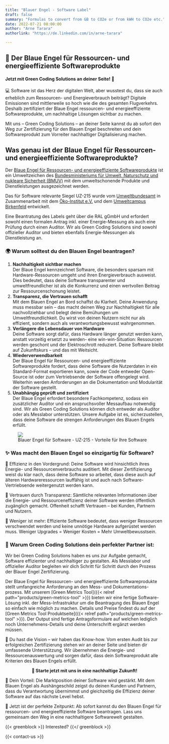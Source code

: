 ```yaml
---
title: "Blauer Engel - Software Label"
draft: false
summary: "Formulas to convert from GB to CO2e or from kWH to CO2e etc."
date: 2022-07-21 08:00:00
author: "Arne Tarara"
authorlink: "https://de.linkedin.com/in/arne-tarara"

---
```



## 🚀 Der Blaue Engel für Ressourcen- und energieeffiziente Softwareprodukte
#### Jetzt mit Green Coding Solutions an deiner Seite! 🌱

💻 Software ist das Herz der digitalen Welt, aber wusstest du, dass sie auch erheblich zum Ressourcen- und Energieverbrauch beiträgt? 
Digitale Emissionen sind mittlerweile so hoch wie die des gesamten Flugverkehrs. Deshalb zertifiziert der Blaue Engel ressourcen- und energieeffiziente Softwareprodukte, um nachhaltige Lösungen sichtbar zu machen. 

Mit uns – Green Coding Solutions – an deiner Seite kannst du ab sofort den Weg zur Zertifizierung für den Blauen Engel beschreiten und dein Softwareprodukt zum Vorreiter nachhaltiger Digitalisierung machen.

## Was genau ist der Blaue Engel für Ressourcen- und energieeffiziente Softwareprodukte?

Der [Blaue Engel für Ressourcen- und energieeffiziente Softwareprodukte](https://www.blauer-engel.de/uz215) ist ein Umweltzeichen des [Bundesministeriums für Umwelt, Naturschutz und nukleare Sicherheit (BMUV)](https://www.bmuv.de/) mit dem umweltschonende Produkte und Dienstleistungen ausgezeichnet werden.

Das für Software relevante Siegel UZ-215 wurde vom [Umweltbundesamt](https://www.umweltbundesamt.de) in Zusammenarbeit mit dem [Öko-Institut e.V.](https://www.oeko.de) und dem [Umweltcampus Birkenfeld](https://www.umwelt-campus.de/) entwickelt.

Eine Beantratung des Labels geht über die RAL gGmbH und erfordert sowohl einen formalen Antrag inkl. einer Energie-Messung als auch eine Prüfung durch einen Auditor. Wir als Green Coding Solutions sind sowohl offizieller Auditor und bieten ebenfalls Energie-Messungen als Dienstleistung an.

### 🌍 Warum solltest du den Blauen Engel beantragen?
1. **Nachhaltigkeit sichtbar machen**\
Der Blaue Engel kennzeichnet Software, die besonders sparsam mit Hardware-Ressourcen umgeht und ihren Energieverbrauch ausweist. Dies bedeutet, dass deine Software transparenter und umweltfreundlicher ist als die Konkurrenz und einen wertvollen Beitrag zur Ressourcenschonung leistet.
2. **Transparenz, die Vertrauen schafft**\
Mit dem Blauen Engel an Bord schaffst du Klarheit. Deine Anwendung muss messbar sein – das macht deinen Weg zur Nachhaltigkeit für alle nachvollziehbar und belegt deine Bemühungen um Umweltfreundlichkeit. Du wirst von deinen Nutzern nicht nur als effizient, sondern auch als verantwortungsbewusst wahrgenommen.
3. **Verlängere die Lebensdauer von Hardware**\
Deine Software sorgt dafür, dass Hardware länger genutzt werden kann, anstatt vorzeitig ersetzt zu werden- eine win-win-Situation: Ressourcen werden geschont und der Elektroschrott reduziert. Deine Software bleibt auf Zukunftskurs – und das mit Weitsicht.
4. **Wiederverwendbarkeit**\
Der Blaue Engel für Ressourcen- und energieeffiziente Softwareprodukte fordert, dass deine Software die Nutzerdaten in ein Standard-Format exportieren kann, sowie der Code entweder Open-Source ist oder zum Vertriebsende der Software offengelegt wird. Weiterhin werden Anforderungen an die Dokumentation und Modularität der Software gestellt. 
5. **Unabhängig geprüft und zertifiziert**\
Der Blaue Engel erfordert besondere Fachkompetenz, sodass ein zusätzlicher Auditor und ein anspruchsvoller Messaufbau notwendig sind. Wir als Green Coding Solutions können dich entweder als Auditor oder als Messlabor unterstützen. Unsere Aufgabe ist es, sicherzustellen, dass deine Software die strengen Anforderungen des Blauen Engels erfüllt.


<figure>
  <img class="ui massive middle rounded bordered image" src="/img/blue-angel/blue-angel-advantages.webp" style="margin: auto">
  <figcaption>Blauer Engel für Software - UZ-215 - Vorteile für Ihre Software</figcaption>
</figure>

### ✨ Was macht den Blauen Engel so einzigartig für Software?
🔵 Effizienz in den Vordergrund: Deine Software wird hinsichtlich ihres Energie- und Ressourcenverbrauchs auditiert. Mit dieser Zertifizierung weist du klar nach, dass deine Software so arbeitet, dass diese auch auf älteren Hardwareressourcen lauffähig ist und auch nach Software-Vertriebsende weitergenutzt werden kann.

🔵 Vertrauen durch Transparenz: Sämtliche relevanten Informationen über die Energie- und Ressourceneffizienz deiner Software werden öffentlich zugänglich gemacht. Offenheit schafft Vertrauen – bei Kunden, Partnern und Nutzern.

🔵 Weniger ist mehr: Effiziente Software bedeutet, dass weniger Ressourcen verschwendet werden und keine unnötige Hardware aufgerüstet werden muss. Weniger Upgrades = Weniger Kosten = Mehr Umweltbewusstsein.

### 🚀 Warum Green Coding Solutions dein perfekter Partner ist:
Wir bei Green Coding Solutions haben es uns zur Aufgabe gemacht, Software effizienter und nachhaltiger zu gestalten. Als Messlabor und offizieller Auditor begleiten wir dich Schritt für Schritt durch den Prozess der Blauer Engel Zertifizierung.

Der Blaue Engel für Ressourcen- und energieeffiziente Softwareprodukte stellt umfangreiche Anforderung an den Mess- und Dokumentations-prozess. Mit unserem [Green Metrics Tool]({{< relref path="products/green-metrics-tool" >}}) bieten wir eine fertige Software-Lösung inkl. der Mess-Infrastruktur um die Beantragung des Blauen Engel so einfach wie möglich zu machen. Details und Preise findest du auf der [Green Metrics Tool Produktseite]({{< relref path="products/green-metrics-tool" >}}). Der Output sind fertige Antragsformulare auf welchen lediglich noch Unternehmens-Details und deine Unterschrift ergänzt werden müssen.

💬 Du hast die Vision – wir haben das Know-how. Vom ersten Audit bis zur erfolgreichen Zertifizierung stehen wir an deiner Seite und bieten dir umfassende Unterstützung. Wir übernehmen die Energie- und Ressourcenauswertung und sorgen dafür, dass dein Softwareprodukt alle Kriterien des Blauen Engels erfüllt.

<b><center>🎯 Starte jetzt mit uns in eine nachhaltige Zukunft!</center></b>


🔧 Dein Vorteil: Die Marktposition deiner Software wird gestärkt. Mit dem Blauen Engel als Aushängeschild zeigst du deinen Kunden und Partnern, dass du Verantwortung übernimmst und gleichzeitig die Effizienz deiner Software auf das nächste Level hebst.

  📅 Jetzt ist der perfekte Zeitpunkt: Ab sofort kannst du den Blauen Engel für ressourcen- und energieeffiziente Software beantragen. Lass uns gemeinsam den Weg in eine nachhaltigere Softwarewelt gestalten.  


{{< greenblock >}}
Interested?
{{</ greenblock >}}

{{< contact-us >}}
